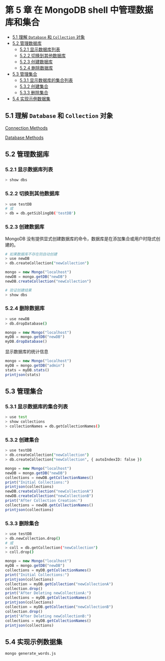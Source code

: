 <!-- omit in toc -->
# 第 5 章 在 MongoDB shell 中管理数据库和集合

- [5.1 理解 `Database` 和 `Collection` 对象](#51-%e7%90%86%e8%a7%a3-database-%e5%92%8c-collection-%e5%af%b9%e8%b1%a1)
- [5.2 管理数据库](#52-%e7%ae%a1%e7%90%86%e6%95%b0%e6%8d%ae%e5%ba%93)
  - [5.2.1 显示数据库列表](#521-%e6%98%be%e7%a4%ba%e6%95%b0%e6%8d%ae%e5%ba%93%e5%88%97%e8%a1%a8)
  - [5.2.2 切换到其他数据库](#522-%e5%88%87%e6%8d%a2%e5%88%b0%e5%85%b6%e4%bb%96%e6%95%b0%e6%8d%ae%e5%ba%93)
  - [5.2.3 创建数据库](#523-%e5%88%9b%e5%bb%ba%e6%95%b0%e6%8d%ae%e5%ba%93)
  - [5.2.4 删除数据库](#524-%e5%88%a0%e9%99%a4%e6%95%b0%e6%8d%ae%e5%ba%93)
- [5.3 管理集合](#53-%e7%ae%a1%e7%90%86%e9%9b%86%e5%90%88)
  - [5.3.1 显示数据库的集合列表](#531-%e6%98%be%e7%a4%ba%e6%95%b0%e6%8d%ae%e5%ba%93%e7%9a%84%e9%9b%86%e5%90%88%e5%88%97%e8%a1%a8)
  - [5.3.2 创建集合](#532-%e5%88%9b%e5%bb%ba%e9%9b%86%e5%90%88)
  - [5.3.3 删除集合](#533-%e5%88%a0%e9%99%a4%e9%9b%86%e5%90%88)
- [5.4 实现示例数据集](#54-%e5%ae%9e%e7%8e%b0%e7%a4%ba%e4%be%8b%e6%95%b0%e6%8d%ae%e9%9b%86)

## 5.1 理解 `Database` 和 `Collection` 对象

[Connection Methods](https://docs.mongodb.com/v2.4/reference/method/js-connection/)

[Database Methods](https://docs.mongodb.com/v2.4/reference/method/js-database/)

## 5.2 管理数据库

### 5.2.1 显示数据库列表

```bash
> show dbs
```

### 5.2.2 切换到其他数据库

```bash
> use testDB
# 或
> db = db.getSiblingDB('testDB')
```

### 5.2.3 创建数据库

MongoDB 没有提供显式创建数据库的命令，数据库是在添加集合或用户时隐式创建的。

```bash
# 如果数据库不存在则自动创建
> use newDB
> db.createCollection("newCollection")
```

```js
mongo = new Mongo("localhost")
newDB = mongo.getDB("newDB")
newDB.createCollection("newCollection")
```

```bash
# 验证创建结果
> show dbs
```

### 5.2.4 删除数据库

```bash
> use newDB
> db.dropDatabase()
```

```js
mongo = new Mongo("localhost")
myDB = mongo.getDB("newDB")
myDB.dropDatabase()
```

显示数据库的统计信息

```js
mongo = new Mongo("localhost")
myDB = mongo.getDB("admin")
stats = myDB.stats()
printjson(stats)
```

## 5.3 管理集合

### 5.3.1 显示数据库的集合列表

```bash
> use test
> show collections
> collectionNames = db.getCollectionNames()
```

### 5.3.2 创建集合

```bash
> use testDB
> db.createCollection("newCollection")
> db.createCollection("newCollection", { autoIndexID: false })
```

```js
mongo = new Mongo("localhost")
newDB = mongo.getDB("newDB")
collections = newDB.getCollectionNames()
print("Initial Collections:")
printjson(collections)
newDB.createCollection("newCollectionA")
newDB.createCollection("newCollectionB")
print("After Collection Creation:")
collections = newDB.getCollectionNames()
printjson(collections)
```

### 5.3.3 删除集合

```bash
> use testDB
> db.newCollection.drop()
# 或
> coll = db.getCollection("newCollection")
> coll.drop()
```

```js
mongo = new Mongo("localhost")
myDB = mongo.getDB("newDB")
collections = myDB.getCollectionNames()
print("Initial Collections:")
printjson(collections)
collection = myDB.getCollection("newCollectionA")
collection.drop()
print("After Deleting newCollectionA:")
collections = myDB.getCollectionNames()
printjson(collections)
collection = myDB.getCollection("newCollectionB")
collection.drop()
print("After Deleting newCollectionB:")
collections = myDB.getCollectionNames()
printjson(collections)
```

## 5.4 实现示例数据集

```bash
mongo generate_words.js
```